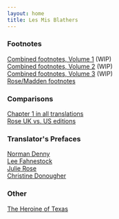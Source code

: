 ```yaml
---
layout: home
title: Les Mis Blathers
---
```

### Footnotes
[Combined footnotes, Volume 1](/footnotes/vol2) (WIP)<br/>
[Combined footnotes, Volume 2](/footnotes/vol2) (WIP)<br/>
[Combined footnotes, Volume 3](/footnotes/vol3) (WIP)<br/>
[Rose/Madden footnotes](/footnotes/rose/)

### Comparisons
[Chapter 1 in all translations](/chapter1)<br/>
[Rose UK vs. US editions](/rosecomparison/)

### Translator's Prefaces
[Norman Denny](/preface/denny)<br/>
[Lee Fahnestock](preface/fma)<br/>
[Julie Rose](/preface/rose)<br/>
[Christine Donougher](preface/donougher)<br/>

### Other
[The Heroine of Texas](/texas/)
